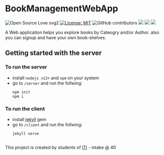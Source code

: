 # BookManagementWebApp

![Open Source Love svg2](https://badges.frapsoft.com/os/v2/open-source.svg?v=103)
[![License: MIT](https://img.shields.io/badge/License-MIT-yellow.svg)](https://github.com/atefhares/CrowdFunding-Web-App/blob/master/LICENSE)
![GitHub contributors](https://img.shields.io/github/contributors/SamarGooda/BookManagementWebApp)
![](https://img.shields.io/badge/nodeJs-6EA55F)
![](https://img.shields.io/badge/expressJs-blue)
![](https://img.shields.io/badge/mongodb-5CA94C)


A Web application helps you explore books by Cateogry and/or Author. also you can signup and have your own book-shelves.


## Getting started with the server
### To run the server
- install `nodejs v13+` and `npm` on your system
- go to `/server` and run the follwing:
  ```
  npm init
  npm i
  ```
  
### To run the client
- install [jekyll](https://jekyllrb.com/) gem 
- go to `/client` and run the follwing:
  ```
  jekyll serve
  ```


## 
This project is created by students of [ITI](http://iti.gov.eg/) - intake @ 40
